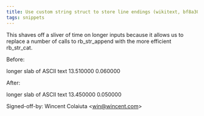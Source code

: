 ```yaml
---
title: Use custom string struct to store line endings (wikitext, bf8a30f)
tags: snippets
---
```


This shaves off a sliver of time on longer inputs because it allows us to replace a number of calls to rb_str_append with the more efficient rb_str_cat.

Before:

longer slab of ASCII text 13.510000 0.060000

After:

longer slab of ASCII text 13.450000 0.050000

Signed-off-by: Wincent Colaiuta &lt;win@wincent.com&gt;
